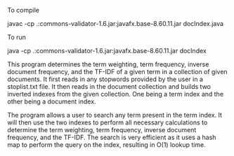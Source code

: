 To compile

javac -cp .:commons-validator-1.6.jar:javafx.base-8.60.11.jar docIndex.java

To run

java -cp .:commons-validator-1.6.jar:javafx.base-8.60.11.jar docIndex

This program determines the term weighting, term frequency, inverse document frequency, and the TF-IDF of a given term in a collection of given documents.
It first reads in any stopwords provided by the user in a stoplist.txt file. It then reads in the document collection and builds two inverted indexes from
the given collection. One  being a term index and the other being a document index.

The program allows a user to search any term present in the term index. It will then use the two indexes to perform all necessary calculations to
determine the term weighting, term frequency, inverse document frequency, and the TF-IDF. The search is very efficient as it uses a hash map to perform
the query on the index, resulting in O(1) lookup time.
